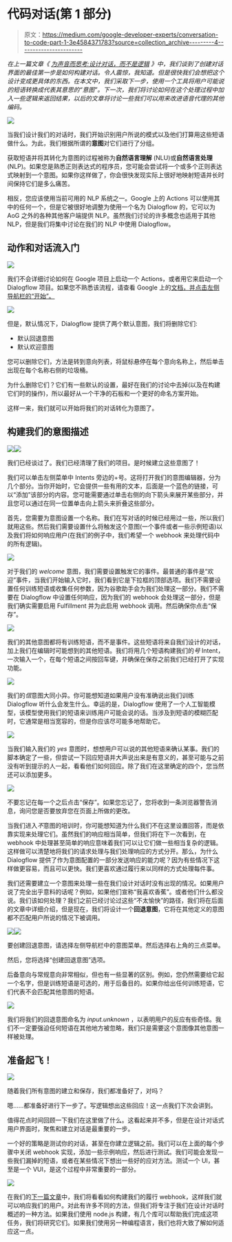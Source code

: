 # 代码对话(第 1 部分)

> 原文：<https://medium.com/google-developer-experts/conversation-to-code-part-1-3e4584371783?source=collection_archive---------4----------------------->

*在上一篇文章《* [*为声音而思考:设计对话，而不是逻辑*](/@afirstenberg/thinking-for-voice-design-conversations-not-logic-7c60869451f1) *》中，我们谈到了创建对话界面的最佳第一步是如何构建对话。令人震惊，我知道。但是很快我们会想把这个设计变成更具体的东西。在本文中，我们采取下一步，使用一个工具将用户可能说的短语转换成代表其意思的“意图”。下一次，我们将讨论如何在这个处理过程中加入一些逻辑来返回结果，以后的文章将讨论一些我们可以用来改进语音代理的其他编码。*

![](img/63a7e4528a1be988d30cfb2e52e72e05.png)

当我们设计我们的对话时，我们开始识别用户所说的模式以及他们打算用这些短语做什么。为此，我们根据所谓的**意图**对它们进行了分组。

获取短语并将其转化为意图的过程被称为**自然语言理解** (NLU)或**自然语言处理** (NLP)。如果您是熟悉正则表达式的程序员，您可能会尝试将一个或多个正则表达式映射到一个意图。如果你这样做了，你会很快发现实际上很好地映射短语并长时间保持它们是多么痛苦。

相反，您应该使用当前可用的 NLP 系统之一。Google 上的 Actions 可以使用其中的任何一个，但是它被很好地调整为使用一个名为 Dialogflow 的，它可以为 AoG 之外的各种其他客户端提供 NLP。虽然我们讨论的许多概念也适用于其他 NLP，但是我们将集中讨论在我们的 NLP 中使用 Dialogflow。

## 动作和对话流入门

![](img/573244d09483f552e5788defc9b99ca6.png)

我们不会详细讨论如何在 Google 项目上启动一个 Actions，或者用它来启动一个 Dialogflow 项目。如果您不熟悉该流程，请查看 Google 上的[文档，并点击左侧导航栏的“开始”。](https://developers.google.com/actions/extending-the-assistant)

![](img/ff40bead6e84e00d7d3a2f9eba57f85e.png)

但是，默认情况下，Dialogflow 提供了两个默认意图，我们将删除它们:

*   默认回退意图
*   默认欢迎意图

您可以删除它们，方法是转到意向列表，将鼠标悬停在每个意向名称上，然后单击出现在每个名称右侧的垃圾桶。

为什么删除它们？它们有一些默认的设置，最好在我们的讨论中去掉(以及在构建它们时的操作)，所以最好从一个干净的石板和一个更好的命名方案开始。

这样一来，我们就可以开始将我们的对话转化为意图了。

## 构建我们的意图描述

![](img/720e768beec81ee7a9cc40c87242fe22.png)![](img/107135d7a9fdc611eebcbd3744667df4.png)

我们已经谈过了。我们已经清理了我们的项目。是时候建立这些意图了！

我们可以单击左侧菜单中 Intents 旁边的+号。这将打开我们的意图编辑器，分为几个部分。当你开始时，它会提供一些有用的文本，后面是一个蓝色的链接，可以“添加”该部分的内容。您可能需要通过单击右侧的向下箭头来展开某些部分，并且您可以通过在同一位置单击向上箭头来折叠这些部分。

首先，您需要为意图设置一个名称。我们在写对话的时候已经用过一些，所以我们就用这些。然后我们需要设置什么将触发这个意图(一个事件或者一些示例短语)以及我们将如何响应用户(在我们的例子中，我们希望一个 webhook 来处理代码中的所有逻辑)。

![](img/871205a52794a29f8252f1e492835d8a.png)

对于我们的 *welcome* 意图，我们需要设置触发它的事件。最普通的事件是“欢迎”事件，当我们开始输入它时，我们看到它是下拉框的顶部选项。我们不需要设置任何训练短语或收集任何参数，因为谷歌助手会为我们处理这一部分。我们不需要在 Dialogflow 中设置任何响应，因为我们的 webhook 会处理这一部分，但是我们确实需要启用 Fulfillment 并为此启用 webhook 调用。然后确保你点击“保存”。

![](img/dc080df7ed80cdb905b522d3123d6dc3.png)

我们的其他意图都将有训练短语，而不是事件。这些短语将来自我们设计的对话，加上我们在编辑时可能想到的其他短语。我们将用几个短语构建我们的*号* Intent，一次输入一个，在每个短语之间按回车键，并确保在保存之前我们已经打开了实现功能。

![](img/9f7a33ec5a160a2cdd2b72af1499710e.png)

我们的*信*意图大同小异。你可能想知道如果用户没有准确说出我们训练 Dialogflow 听什么会发生什么。幸运的是，Dialogflow 使用了一个人工智能模型，该模型使用我们的短语来训练用户可能会说的话。当涉及到短语的模糊匹配时，它通常是相当宽容的，但是你应该尽可能多地帮助它。

![](img/bf161b80d892edfc753ef387e754fb59.png)

当我们输入我们的 *yes* 意图时，想想用户可以说的其他短语来确认某事。我们的脚本确定了一些，但尝试一下回应短语并大声说出来是有意义的，甚至可能与之前没有听到提示的人一起，看看他们如何回应。除了我们在这里确定的四个，您当然还可以添加更多。

![](img/7e4be76af8ea3374dcbe3b9aeca7470f.png)

不要忘记在每一个之后点击“保存”。如果您忘记了，您将收到一条浏览器警告消息，询问您是否要放弃您在页面上所做的更改。

当我们进入*不*意图的培训时，你可能想知道为什么我们不在这里设置回答，而是依靠实现来处理它们。虽然我们的响应相当简单，但我们将在下一次看到，在 webhook 中处理甚至简单的响应意味着我们可以让它们做一些相当复杂的逻辑。这样做可以清楚地将我们的请求处理与我们处理响应的方式分开。那么，为什么 Dialogflow 提供了作为意图配置的一部分发送响应的能力呢？因为有些情况下这样做更容易，而且可以更快。我们更喜欢通过履行来以同样的方式处理每件事。

我们还需要建立一个意图来处理一些在我们设计对话时没有出现的情况。如果用户说了完全出乎意料的话呢？例如，如果他们宣称“我喜欢香蕉”。或者他们什么都没说。我们该如何处理？我们之前已经讨论过这些“不太愉快”的路径，我们将在后面的文章中详细介绍，但是现在，我们将设计一个**回退意图**，它将在其他定义的意图都不匹配用户所说的情况下被调用。

![](img/d081212e88b23bddb0ed983fee0358cf.png)![](img/cfd64fa5b7e3ccbe5a4be053fa988aca.png)

要创建回退意图，请选择左侧导航栏中的意图菜单。然后选择右上角的三点菜单。

然后，您将选择“创建回退意图”选项。

后备意向与常规意向非常相似，但也有一些显著的区别。例如，您仍然需要给它起一个名字，但是训练短语是可选的，用于后备目的。如果你给出任何训练短语，它们代表不会匹配其他意图的短语。

![](img/6bd1fea9d22dcbbde3cd87602606fd59.png)

我们将我们的回退意图命名为 *input.unknown* ，以表明用户的反应有些奇怪。我们不一定要强迫任何短语在其他地方被忽略，我们只是需要这个意图像其他意图一样被处理。

## 准备起飞！

![](img/f1b029500aac967a70361087c56c47a2.png)

随着我们所有意图的建立和保存，我们都准备好了，对吗？

嗯……都准备好进行下一步了。写逻辑想出这些回应！这一点我们下次会讲到。

值得花点时间回顾一下我们在这里做了什么。这看起来并不多，但是在设计对话式用户界面时，聚焦和建立对话是最重要的一步。

一个好的策略是测试你的对话，甚至在你建立逻辑之前。我们可以在上面的每个步骤中关闭 webhook 实现，添加一些示例响应，然后进行测试。我们可能会发现一些我们漏掉的短语，或者在某些情况下想出一些好的应对方法。测试一个 UI，甚至是一个 VUI，是这个过程中非常重要的一部分。

![](img/884182dbbe845aabd2f6b741b1720cfd.png)

在我们的[下一篇文章](/@afirstenberg/conversation-to-code-part-2-39b74b0e7b0f)中，我们将看看如何构建我们的履行 webhook，这样我们就可以响应我们的用户。对此有许多不同的方法，但我们将专注于我们在设计对话时概述的一种方法。如果我们使用 node.js 构建，有几个库可以帮助我们完成这项任务，我们将研究它们。如果我们使用另一种编程语言，我们也将大致了解如何适应这一点。